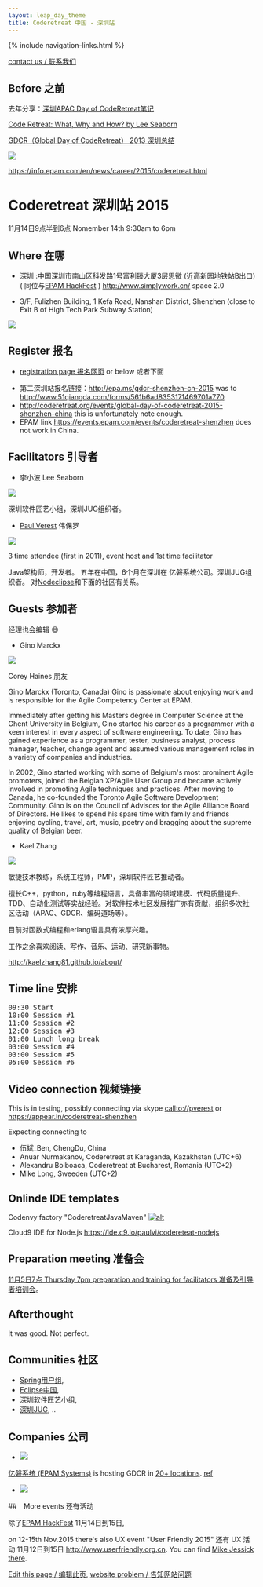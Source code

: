 ```yaml
---
layout: leap_day_theme
title: Coderetreat 中国 - 深圳站
---
```


{% include navigation-links.html %}

[contact us / 联系我们](https://github.com/coderetreat-china/coderetreat-china.github.io/issues/new)

## Before 之前

去年分享：[深圳APAC Day of CodeRetreat笔记](http://blog.csdn.net/uxyheaven/article/details/46488069)

[Code Retreat: What, Why and How? by Lee Seaborn](http://www.seabornlee.cn/post/huo-dong/what-is-code-retreat)

[GDCR（Global Day of CodeRetreat） 2013 深圳总结](http://www.seabornlee.cn/post/huo-dong/gdcr-2013-shen-zhen-zong-jie)

[![](http://ww2.sinaimg.cn/large/61412e43gw1eqfsh8lbvej20vq0ntdnj.jpg)](http://www.seabornlee.cn/post/huo-dong/gdcr-2013-shen-zhen-zong-jie)

<https://info.epam.com/en/news/career/2015/coderetreat.html>

# Coderetreat 深圳站 2015

11月14日9点半到6点 Nomember 14th 9:30am to 6pm

## Where 在哪

- 深圳  :中国深圳市南山区科发路1号富利臻大厦3层思微 (近高新园地铁站B出口) ( 同位与[EPAM HackFest](https://epa.ms/HackFestAPAC2015) )
<http://www.simplywork.cn/> space 2.0

- 3/F, Fulizhen Building, 1 Kefa Road, Nanshan District, Shenzhen (close to Exit B of High Tech Park Subway Station)

[![](images/gdcr/simplywork_cn_space_2_0.png)](images/gdcr/simplywork_cn_space_2_0.png)

## Register 报名

- [registration page 报名网页](https://yoopay.cn/event/31126629) or below 或者下面

<script type="text/javascript" src="https://yoopay.cn/scripts/easyXDM.min.js"></script> <script type="text/javascript"> var REMOTE = "https://yoopay.cn";var transport = new easyXDM.Socket(/** The configuration */{remote: REMOTE + "/proxy.html?url=/payment/payment_widget/31126629%3Fwidth%3Dbig%26attendeeList%3Dshow%26ref%3D", swf: REMOTE + "/scripts/easyxdm.swf", container: "embedded", onMessage: function(message, origin) {this.container.getElementsByTagName("iframe")[0].style.width = "100%";this.container.getElementsByTagName("iframe")[0].style.height = parseInt(message) + 20 + "px";}});</script> <div id="embedded"></div>

- 第二深圳站报名链接：<http://epa.ms/gdcr-shenzhen-cn-2015> was to <http://www.51qiangda.com/forms/561b6ad8353171469701a770>
- <http://coderetreat.org/events/global-day-of-coderetreat-2015-shenzhen-china> this is unfortunately note enough.
- EPAM link <https://events.epam.com/events/coderetreat-shenzhen> does not work in China.

## Facilitators 引导者

- 李小波 Lee Seaborn

![](images/people/Seaborn_Lee_26873ed.jpg)

深圳软件匠艺小组，深圳JUG组织者。

- <a href="https://cn.linkedin.com/pub/paul-verest/10/645/105">Paul Verest</a> 伟保罗

![](images/people/Paul_Verest_140x140.jpg)

3 time attendee (first in 2011), event host and 1st time facilitator

Java架构师，开发者。 五年在中国，6个月在深圳在 亿磐系统公司。深圳JUG组织者。
对[Nodeclipse](http://www.nodeclipse.org/)和下面的社区有关系。

## Guests 参加者

经理也会编辑  :smile:

- Gino Marckx

![](images/people/Gino_Marckx.jpg)

Corey Haines 朋友

Gino Marckx (Toronto, Canada)
Gino is passionate about enjoying work and is responsible for the Agile Competency Center at EPAM.

Immediately after getting his Masters degree in Computer Science at the Ghent University in Belgium, Gino started his career as a programmer with a keen interest in every aspect of software engineering. To date, Gino has gained experience as a programmer, tester, business analyst, process manager, teacher, change agent and assumed various management roles in a variety of companies and industries.

In 2002, Gino started working with some of Belgium's most prominent Agile promoters, joined the Belgian XP/Agile User Group and became actively involved in promoting Agile techniques and practices. After moving to Canada, he co-founded the Toronto Agile Software Development Community. Gino is on the Council of Advisors for the Agile Alliance Board of Directors.
He likes to spend his spare time with family and friends enjoying cycling, travel, art, music, poetry and bragging about the supreme quality of Belgian beer.

- Kael Zhang

![](images/people/Kael_Zhang.jpg)

敏捷技术教练，系统工程师，PMP，深圳软件匠艺推动者。

擅长C++，python，ruby等编程语言，具备丰富的领域建模、代码质量提升、TDD、自动化测试等实战经验。对软件技术社区发展推广亦有贡献，组织多次社区活动（APAC、GDCR、编码道场等）。

目前对函数式编程和erlang语言具有浓厚兴趣。

工作之余喜欢阅读、写作、音乐、运动、研究新事物。

<http://kaelzhang81.github.io/about/>

## Time line 安排

<pre>
09:30 Start
10:00 Session #1
11:00 Session #2
12:00 Session #3
01:00 Lunch long break
03:00 Session #4
03:00 Session #5
05:00 Session #6
</pre>

## Video connection 视频链接

This is in testing, possibly connecting via skype <callto://pverest> or <https://appear.in/coderetreat-shenzhen>

Expecting connecting to

- 伍斌_Ben, ChengDu, China
- Anuar Nurmakanov, Coderetreat at Karaganda, Kazakhstan (UTC+6)
- Alexandru Bolboaca, Coderetreat at Bucharest, Romania (UTC+2)
- Mike Long, Sweeden (UTC+2)

## Onlinde IDE templates

Codenvy factory "CoderetreatJavaMaven"
[![alt](https://codenvy.com/factory/resources/factory-white.png)](https://codenvy.com/factory?id=oy4tneipvepg2wqy)

Cloud9 IDE for Node.js <https://ide.c9.io/paulvi/codereteat-nodejs>

## Preparation meeting 准备会

[11月5日7点 Thursday 7pm preparation and training for facilitators 准备及引导者培训会](http://coderetreat.org/events/shenzhen-china-preparation-and-training-on-november-5th-7pm)。

## Afterthought

It was good. Not perfect.



## Communities 社区

- [Spring用户组](http://springioug.com/),
- [Eclipse中国](http://www.eclipsechina.org/),
- 深圳软件匠艺小组,
- [深圳JUG](http://szjug.github.io/),
..

## Companies 公司

- [![](http://szjug.github.io/images/logo/epam-logo.png)](http://www.epam.com)

[亿磐系统 (EPAM Systems)](http://www.epam.com) is hosting GDCR in [20+ locations](https://events.epam.com/events#coderetreat).
 [ref](http://coderetreat.org/group/facilitators/forum/topics/epam-systems-will-host-gdcr-in-20-cities)

- [![](images/logo/ztelogo.png)](http://www.zte.com.cn/)

##　More events 还有活动

除了[EPAM HackFest](https://epa.ms/HackFestAPAC2015) 11月14日到15日,

on 12-15th Nov.2015 there's also UX event "User Friendly 2015" 还有 UX 活动 11月12日到15日
<http://www.userfriendly.org.cn>. You can find [Mike Jessick there](http://www.userfriendly.org.cn/en/schedule/speech.aspx?id=,830).

[Edit this page / 编辑此页](https://github.com/coderetreat-china/coderetreat-china.github.io/edit/master/shenzhen.md),
[website problem / 告知网站问题](https://github.com/coderetreat-china/coderetreat-china.github.io/issues)
